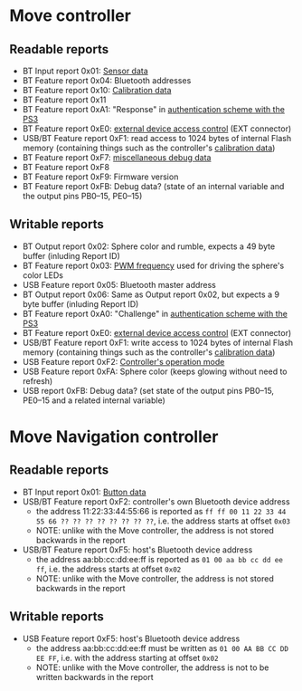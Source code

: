 # Move controller #

## Readable reports ##

  * BT Input report 0x01: [Sensor data](InputReport.md)
  * BT Feature report 0x04: Bluetooth addresses
  * BT Feature report 0x10: [Calibration data](CalibrationData.md)
  * BT Feature report 0x11
  * BT Feature report 0xA1: "Response" in [authentication scheme with the PS3](Authentication.md)
  * BT Feature report 0xE0: [external device access control](FeatureReport0xE0.md) (EXT connector)
  * USB/BT Feature report 0xF1: read access to 1024 bytes of internal Flash memory (containing things such as the controller's [calibration data](CalibrationData.md))
  * BT Feature report 0xF7: [miscellaneous debug data](FeatureReport0xF7.md)
  * BT Feature report 0xF8
  * BT Feature report 0xF9: Firmware version
  * BT Feature report 0xFB: Debug data? (state of an internal variable and the output pins PB0–15, PE0–15)

## Writable reports ##

  * BT Output report 0x02: Sphere color and rumble, expects a 49 byte buffer (inluding Report ID)
  * BT Feature report 0x03: [PWM frequency](FeatureReport0x03.md) used for driving the sphere's color LEDs
  * USB Feature report 0x05: Bluetooth master address
  * BT Output report 0x06: Same as Output report 0x02, but expects a 9 byte buffer (inluding Report ID)
  * BT Feature report 0xA0: "Challenge" in [authentication scheme with the PS3](Authentication.md)
  * BT Feature report 0xE0: [external device access control](FeatureReport0xE0.md) (EXT connector)
  * USB/BT Feature report 0xF1: write access to 1024 bytes of internal Flash memory (containing things such as the controller's [calibration data](CalibrationData.md))
  * USB Feature report 0xF2: [Controller's operation mode](WriteFeatureReport0xF2.md)
  * USB Feature report 0xFA: Sphere color (keeps glowing without need to refresh)
  * USB report 0xFB: Debug data? (set state of the output pins PB0–15, PE0–15 and a related internal variable)


# Move Navigation controller #

## Readable reports ##

  * BT Input report 0x01: [Button data](NavigationInputReport.md)
  * USB/BT Feature report 0xF2: controller's own Bluetooth device address
    * the address 11:22:33:44:55:66 is reported as `ff ff 00 11 22 33 44 55 66 ?? ?? ?? ?? ?? ?? ?? ??`, i.e. the address starts at offset `0x03`
    * NOTE: unlike with the Move controller, the address is not stored backwards in the report
  * USB/BT Feature report 0xF5: host's Bluetooth device address
    * the address aa:bb:cc:dd:ee:ff is reported as `01 00 aa bb cc dd ee ff`, i.e. the address starts at offset `0x02`
    * NOTE: unlike with the Move controller, the address is not stored backwards in the report

## Writable reports ##

  * USB Feature report 0xF5: host's Bluetooth device address
    * the address aa:bb:cc:dd:ee:ff must be written as `01 00 AA BB CC DD EE FF`, i.e. with the address starting at offset `0x02`
    * NOTE: unlike with the Move controller, the address is not to be written backwards in the report
